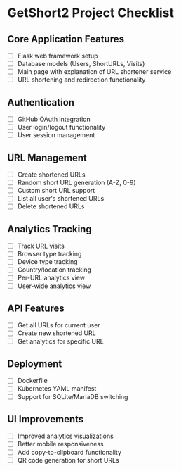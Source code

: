 # GetShort2 Project Checklist

## Core Application Features

- [ ] Flask web framework setup
- [ ] Database models (Users, ShortURLs, Visits)
- [ ] Main page with explanation of URL shortener service
- [ ] URL shortening and redirection functionality

## Authentication

- [ ] GitHub OAuth integration
- [ ] User login/logout functionality
- [ ] User session management

## URL Management

- [ ] Create shortened URLs
- [ ] Random short URL generation (A-Z, 0-9)
- [ ] Custom short URL support
- [ ] List all user's shortened URLs
- [ ] Delete shortened URLs

## Analytics Tracking

- [ ] Track URL visits
- [ ] Browser type tracking
- [ ] Device type tracking
- [ ] Country/location tracking
- [ ] Per-URL analytics view
- [ ] User-wide analytics view

## API Features

- [ ] Get all URLs for current user
- [ ] Create new shortened URL
- [ ] Get analytics for specific URL

## Deployment

- [ ] Dockerfile
- [ ] Kubernetes YAML manifest
- [ ] Support for SQLite/MariaDB switching

## UI Improvements

- [ ] Improved analytics visualizations
- [ ] Better mobile responsiveness
- [ ] Add copy-to-clipboard functionality
- [ ] QR code generation for short URLs
